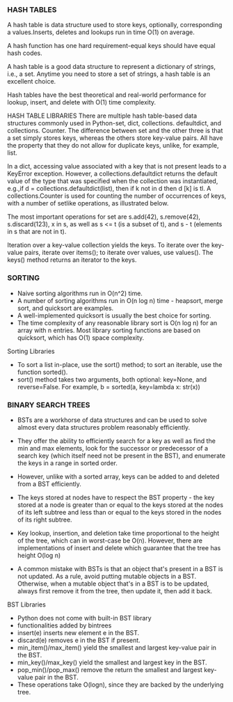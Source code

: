 ### HASH TABLES

A hash table is data structure used to store keys, optionally, corresponding a values.Inserts,
deletes and lookups run in time O(1) on average.

A hash function has one hard requirement-equal keys should have equal hash codes.

A hash table is a good data structure to represent a dictionary of strings, i.e., a set.
Anytime you need to store a set of strings, a hash table is an excellent choice.

Hash tables have the best theoretical and real-world performance for lookup, insert, and delete with O(1) time complexity. 

HASH TABLE LIBRARIES
There are multiple hash table-based data structures commonly used in Python-set, dict,
collections. defaultdict, and collections. Counter. The difference between set and the other
three is that a set simply stores keys, whereas the others store key-value pairs. All have the
property that they do not allow for duplicate keys, unlike, for example, list.

In a dict, accessing value associated with a key that is not present leads to a KeyError exception.
However, a collections.defaultdict returns the default value of the type that was specified when
the collection was instantiated, e.g.,if d = collections.defaultdict(list), then if k not in d
then d [k] is tl. A collections.Counter is used for counting the number of occurrences of keys,
with a number of setlike operations, as illustrated below.

The most important operations for set are s.add(42), s.remove(42), s.discard(123), x in s,
as well as s <= t (is a subset of t), and s - t (elements in s that are not in t).

Iteration over a key-value collection yields the keys. To iterate over the key-value
pairs, iterate over items(); to iterate over values, use values(). The keys() method returns an
iterator to the keys.



### SORTING
- Naive sorting algorithms run in O(n^2) time.
- A number of sorting algorithms run in O(n log n) time - heapsort, merge sort, and quicksort are examples.
- A well-implemented quicksort is usually the best choice for sorting.
- The time complexity of any reasonable library sort is O(n log n) for an array with n entries. Most
library sorting functions are based on quicksort, which has O(1) space complexity.

Sorting Libraries
- To sort a list in-place, use the sort() method; to sort an iterable, use the function sorted().
- sort() method takes two arguments, both optional: key=None, and reverse=False.
For example, b = sorted(a, key=lambda x: str(x))


### BINARY SEARCH TREES
- BSTs are a workhorse of data structures and can be used to solve almost every data structures problem reasonably efficiently. 
- They offer the ability to efficiently search for a key as well as find the min and max elements, look for the successor or predecessor of a search key (which itself need
not be present in the BST), and enumerate the keys in a range in sorted order.
- However, unlike with a sorted array, keys can be added to and deleted from a BST efficiently.

- The keys stored at nodes have to respect the BST property - the key stored at a node is greater than or equal to the keys stored at the nodes of its left subtree and less than or equal to the keys stored in the nodes of its right subtree.

- Key lookup, insertion, and deletion take time proportional to the height of the tree, which can in worst-case be O(n). However, there are implementations of insert and delete which guarantee that the tree has height O(log n)

- A common mistake with BSTs is that an object that's present in a BST is not updated. As a rule,
avoid putting mutable objects in a BST. Otherwise, when a mutable object that's in a BST is to be
updated, always first remove it from the tree, then update it, then add it back.

BST Libraries
- Python does not come with built-in BST library
- functionalities added by bintrees
- insert(e) inserts new element e in the BST.
- discard(e) removes e in the BST if present.
- min_item()/max_item() yield the smallest and largest key-value pair in the BST.
- min_key()/max_key() yield the smallest and largest key in the BST.
- pop_min()/pop_max() remove the return the smallest and largest key-value pair in the BST.
- These operations take O(logn), since they are backed by the underlying tree.

